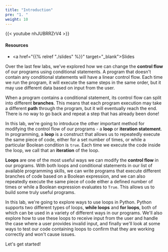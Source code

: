 ```yaml
---
title: "Introduction"
pre: "1. "
weight: 10
---
```


{{< youtube nhJUBRRZrV4  >}}

<!-- Old: UmbhQzGhYso -->

#### Resources

* <a href="{{% relref "./slides" %}}" target="_blank">Slides</a>

Over the last few labs, we've explored how we can change the **control flow** of our programs using conditional statements. A program that doesn't contain any conditional statements will have a linear control flow. Each time we run the program, it will execute the same steps in the same order, but it may use different data based on input from the user.

When a program contains a conditional statement, its control flow can split into different **branches**. This means that each program execution may take a different **path** through the program, but it will eventually reach the end. There is no way to go back and repeat a step that has already been done!

In this lab, we're going to introduce the other important method for modifying the control flow of our programs - a **loop** or **iteration statement**. In programming, a **loop** is a construct that allows us to repeatedly execute the same piece of code, either for a set number of times, or while a particular Boolean condition is `true`. Each time we execute the code inside the loop, we call that an **iteration** of the loop. 

**Loops** are one of the most useful ways we can modify the **control flow** in our programs. With both loops and conditional statements in our list of available programming skills, we can write programs that execute different branches of code based on a Boolean expression, and we can also repeatedly execute the same piece of code either a defined number of times or while a Boolean expression evaluates to `True`. This allows us to build some truly useful programs.

In this lab, we're going to explore ways to use loops in Python. Python supports two different types of loops, **while loops** and **for loops**, both of which can be used in a variety of different ways in our programs. We'll also explore how to use these loops to receive input from the user and handle the case where a user provides invalid input, and finally we'll look at some ways to test our code containing loops to confirm that they are working correctly and won't cause issues. 

Let's get started!